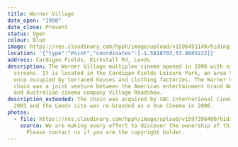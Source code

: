 ```yaml
---
title: Warner Village
date_open: "1998"
date_close: Present
status: Open
colour: Blue
image: https://res.cloudinary.com/hpph/image/upload/v1596451149/hidinginplainsight/vue_warnerbros.svg
location: '{"type":"Point","coordinates":[-1.5818703,53.8045222]}'
address: Cardigan Fields, Kirkstall Rd, Leeds
description: The Warner Village multiplex cinema opened in 1998 with nine
  screens. It is located in the Cardigan Fields Leisure Park, an area that was
  once occupied by terraced houses and clothing factories. The Warner Village
  chain was a joint venture between the American entertainment brand Warner Bros
  and Australian cinema company Village Roadshow.
description_extended: The chain was acquired by SBC International Cinemas in
  2003 and the Leeds site was re-branded as a Vue Cinema in 2006.
photos:
  - file: https://res.cloudinary.com/hpph/image/upload/v1597396400/hidinginplainsight/Warner_Villiage.jpg
    source: We are making every effort to discover the ownership of this photo.
      Please contact us if you are the copyright holder.
---
```

